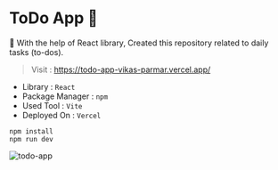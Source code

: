 # ToDo App  	:ledger:
:pushpin: With the help of React library, Created this repository related to daily tasks (to-dos).

> Visit : https://todo-app-vikas-parmar.vercel.app/

* Library : `React`
* Package Manager : `npm`
* Used Tool : `Vite`  
* Deployed On : `Vercel`

```
npm install
npm run dev
```

![todo-app](https://user-images.githubusercontent.com/122597785/220033755-df897ddc-9629-45d3-bfa4-441ba7d8f75a.jpg)
